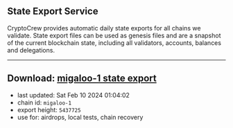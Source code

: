 ## State Export Service
CryptoCrew provides automatic daily state exports for all chains we validate. State export files can be used as genesis files and are a snapshot of the current blockchain state, including all validators, accounts, balances and delegations.

---
**Download: [migaloo-1 state export](https://dl.ccvalidators.com/SERVICE/migaloo/migaloo-1_export_5437725.json)**
---

- last updated: Sat Feb 10 2024 01:04:02
- chain id: `migaloo-1`
- export height: `5437725`
- use for: airdrops, local tests, chain recovery
